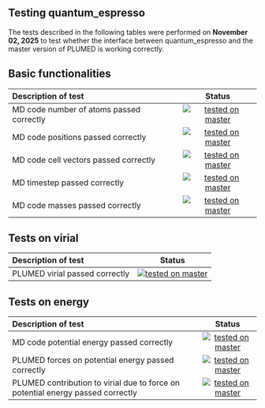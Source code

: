 Testing quantum_espresso
------------------------
 
The tests described in the following tables were performed on __November 02, 2025__ to test whether the interface between quantum_espresso and the master version of PLUMED is working correctly.

## Basic functionalities

| Description of test | Status | 
|:--------------------|:------:| 
| MD code number of atoms passed correctly | [![tested on master](https://img.shields.io/badge/master-fail%200%25-green.svg)](natoms_master.html) |
| MD code positions passed correctly | [![tested on master](https://img.shields.io/badge/master-fail%200%25-green.svg)](positions_master.html) |
| MD code cell vectors passed correctly | [![tested on master](https://img.shields.io/badge/master-fail%200%25-green.svg)](cell_master.html) |
| MD timestep passed correctly | [![tested on master](https://img.shields.io/badge/master-fail%200%25-green.svg)](timestep_master.html) |
| MD code masses passed correctly | [![tested on master](https://img.shields.io/badge/master-fail%200%25-green.svg)](mass_master.html) |

## Tests on virial

| Description of test | Status | 
|:--------------------|:------:| 
| PLUMED virial passed correctly | [![tested on master](https://img.shields.io/badge/master-fail%200%25-green.svg)](virial_master.html) |


## Tests on energy

| Description of test | Status | 
|:--------------------|:------:| 
| MD code potential energy passed correctly | [![tested on master](https://img.shields.io/badge/master-fail%200%25-green.svg)](energy_master.html) |
| PLUMED forces on potential energy passed correctly | [![tested on master](https://img.shields.io/badge/master-fail%2028%25-red.svg)](engforces_master.html) |
| PLUMED contribution to virial due to force on potential energy passed correctly | [![tested on master](https://img.shields.io/badge/master-fail%200%25-green.svg)](engvir_master.html) |

